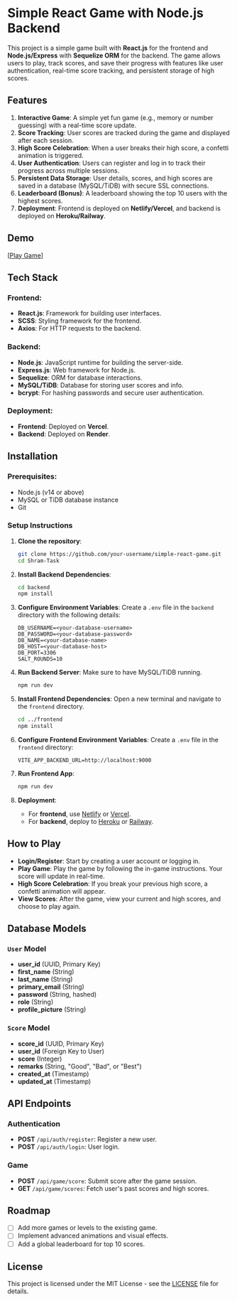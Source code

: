 # Simple React Game with Node.js Backend

This project is a simple game built with **React.js** for the frontend and **Node.js/Express** with **Sequelize ORM** for the backend. The game allows users to play, track scores, and save their progress with features like user authentication, real-time score tracking, and persistent storage of high scores.

## Features

1. **Interactive Game**: A simple yet fun game (e.g., memory or number guessing) with a real-time score update.
2. **Score Tracking**: User scores are tracked during the game and displayed after each session.
3. **High Score Celebration**: When a user breaks their high score, a confetti animation is triggered.
4. **User Authentication**: Users can register and log in to track their progress across multiple sessions.
5. **Persistent Data Storage**: User details, scores, and high scores are saved in a database (MySQL/TiDB) with secure SSL connections.
6. **Leaderboard (Bonus)**: A leaderboard showing the top 10 users with the highest scores.
7. **Deployment**: Frontend is deployed on **Netlify/Vercel**, and backend is deployed on **Heroku/Railway**.

## Demo

[[Play Game](https://shram.vercel.app/user/play_game)]

## Tech Stack

### Frontend:
- **React.js**: Framework for building user interfaces.
- **SCSS**: Styling framework for the frontend.
- **Axios**: For HTTP requests to the backend.

### Backend:
- **Node.js**: JavaScript runtime for building the server-side.
- **Express.js**: Web framework for Node.js.
- **Sequelize**: ORM for database interactions.
- **MySQL/TiDB**: Database for storing user scores and info.
- **bcrypt**: For hashing passwords and secure user authentication.

### Deployment:
- **Frontend**: Deployed on **Vercel**.
- **Backend**: Deployed on **Render**.

## Installation

### Prerequisites:
- Node.js (v14 or above)
- MySQL or TiDB database instance
- Git

### Setup Instructions

1. **Clone the repository**:
   ```bash
   git clone https://github.com/your-username/simple-react-game.git
   cd Shram-Task
   ```

2. **Install Backend Dependencies**:
   ```bash
   cd backend
   npm install
   ```

3. **Configure Environment Variables**:
   Create a `.env` file in the `backend` directory with the following details:

   ```env
   DB_USERNAME=<your-database-username>
   DB_PASSWORD=<your-database-password>
   DB_NAME=<your-database-name>
   DB_HOST=<your-database-host>
   DB_PORT=3306
   SALT_ROUNDS=10
   ```

4. **Run Backend Server**:
   Make sure to have MySQL/TiDB running.
   ```bash
   npm run dev
   ```

5. **Install Frontend Dependencies**:
   Open a new terminal and navigate to the `frontend` directory.
   ```bash
   cd ../frontend
   npm install
   ```

6. **Configure Frontend Environment Variables**:
   Create a `.env` file in the `frontend` directory:
   ```env
   VITE_APP_BACKEND_URL=http://localhost:9000
   ```

7. **Run Frontend App**:
   ```bash
   npm run dev
   ```

8. **Deployment**:
   - For **frontend**, use [Netlify](https://www.netlify.com/) or [Vercel](https://vercel.com/).
   - For **backend**, deploy to [Heroku](https://www.heroku.com/) or [Railway](https://railway.app/).

## How to Play

- **Login/Register**: Start by creating a user account or logging in.
- **Play Game**: Play the game by following the in-game instructions. Your score will update in real-time.
- **High Score Celebration**: If you break your previous high score, a confetti animation will appear.
- **View Scores**: After the game, view your current and high scores, and choose to play again.

## Database Models

### `User` Model
- **user_id** (UUID, Primary Key)
- **first_name** (String)
- **last_name** (String)
- **primary_email** (String)
- **password** (String, hashed)
- **role** (String)
- **profile_picture** (String)

### `Score` Model
- **score_id** (UUID, Primary Key)
- **user_id** (Foreign Key to User)
- **score** (Integer)
- **remarks** (String, "Good", "Bad", or "Best")
- **created_at** (Timestamp)
- **updated_at** (Timestamp)

## API Endpoints

### Authentication
- **POST** `/api/auth/register`: Register a new user.
- **POST** `/api/auth/login`: User login.

### Game
- **POST** `/api/game/score`: Submit score after the game session.
- **GET** `/api/game/scores`: Fetch user's past scores and high scores.

## Roadmap

- [ ] Add more games or levels to the existing game.
- [ ] Implement advanced animations and visual effects.
- [ ] Add a global leaderboard for top 10 scores.

## License

This project is licensed under the MIT License - see the [LICENSE](LICENSE) file for details.
